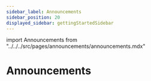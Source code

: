 ```yaml
---
sidebar_label: Announcements
sidebar_position: 20
displayed_sidebar: gettingStartedSidebar
---
```


import Announcements from "../../../src/pages/announcements/announcements.mdx"

# Announcements

<Announcements />
